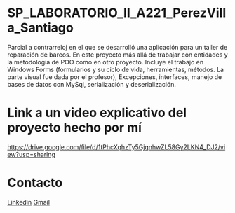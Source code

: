 # SP_LABORATORIO_II_A221_PerezVilla_Santiago
 Parcial a contrarreloj en el que se desarrolló una aplicación para un taller de reparación de barcos. En este proyecto más allá de trabajar con entidades y la metodología de POO como en otro proyecto. Incluye el trabajo en Windows Forms (formularios y su ciclo de vida, herramientas, métodos. La parte visual fue dada por el profesor), Excepciones, interfaces, manejo de bases de datos con MySql, serialización y deserialización.
 
# Link a un video explicativo del proyecto hecho por mí
https://drive.google.com/file/d/1tPhcXqhzTy5GjgnhwZL58Gy2LKN4_DJ2/view?usp=sharing

# Contacto
[Linkedin](https://www.linkedin.com/in/santiago-perez-villa/)
[Gmail](https://mail.google.com/mail/u/0/#inbox?compose=CllgCJfsdLDMXNwppWhSwFRZsjxsKhqPcfQCVFrgRgkWqPVxDWtmSrncgSzlpdzwZxKfFzCznNB)
